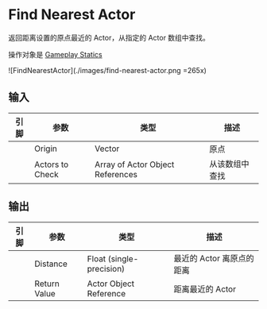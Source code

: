 # Find Nearest Actor

返回距离设置的原点最近的 Actor，从指定的 Actor 数组中查找。

操作对象是 [Gameplay Statics](https://docs.unrealengine.com/4.27/en-US/API/Runtime/Engine/Kismet/UGameplayStatics/)

![FindNearestActor](./images/find-nearest-actor.png =265x)

## 输入
| 引脚 | 参数 | 类型 | 描述 |
| -- | -- | -- | -- |
| <IconPin color="#fac426" /> | Origin | Vector | 原点
| <IconArray color="#00a8f4" /> | Actors to Check | Array of Actor Object References | 从该数组中查找 |

## 输出
| 引脚 | 参数 | 类型 | 描述 |
| -- | -- | -- | -- |
| <IconPin /> | Distance | Float (single-precision) | 最近的 Actor 离原点的距离
| <IconPin color="#00a8f4" /> | Return Value | Actor Object Reference | 距离最近的 Actor

